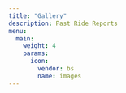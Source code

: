 ```yaml
---
title: "Gallery"
description: Past Ride Reports
menu:
  main:
    weight: 4
    params:
      icon:
        vendor: bs
        name: images
---
```

